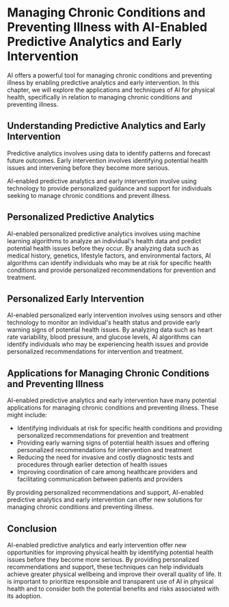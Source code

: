 Managing Chronic Conditions and Preventing Illness with AI-Enabled Predictive Analytics and Early Intervention
=============================================================================================================================================================================

AI offers a powerful tool for managing chronic conditions and preventing illness by enabling predictive analytics and early intervention. In this chapter, we will explore the applications and techniques of AI for physical health, specifically in relation to managing chronic conditions and preventing illness.

Understanding Predictive Analytics and Early Intervention
---------------------------------------------------------

Predictive analytics involves using data to identify patterns and forecast future outcomes. Early intervention involves identifying potential health issues and intervening before they become more serious.

AI-enabled predictive analytics and early intervention involve using technology to provide personalized guidance and support for individuals seeking to manage chronic conditions and prevent illness.

Personalized Predictive Analytics
---------------------------------

AI-enabled personalized predictive analytics involves using machine learning algorithms to analyze an individual's health data and predict potential health issues before they occur. By analyzing data such as medical history, genetics, lifestyle factors, and environmental factors, AI algorithms can identify individuals who may be at risk for specific health conditions and provide personalized recommendations for prevention and treatment.

Personalized Early Intervention
-------------------------------

AI-enabled personalized early intervention involves using sensors and other technology to monitor an individual's health status and provide early warning signs of potential health issues. By analyzing data such as heart rate variability, blood pressure, and glucose levels, AI algorithms can identify individuals who may be experiencing health issues and provide personalized recommendations for intervention and treatment.

Applications for Managing Chronic Conditions and Preventing Illness
-------------------------------------------------------------------

AI-enabled predictive analytics and early intervention have many potential applications for managing chronic conditions and preventing illness. These might include:

* Identifying individuals at risk for specific health conditions and providing personalized recommendations for prevention and treatment
* Providing early warning signs of potential health issues and offering personalized recommendations for intervention and treatment
* Reducing the need for invasive and costly diagnostic tests and procedures through earlier detection of health issues
* Improving coordination of care among healthcare providers and facilitating communication between patients and providers

By providing personalized recommendations and support, AI-enabled predictive analytics and early intervention can offer new solutions for managing chronic conditions and preventing illness.

Conclusion
----------

AI-enabled predictive analytics and early intervention offer new opportunities for improving physical health by identifying potential health issues before they become more serious. By providing personalized recommendations and support, these techniques can help individuals achieve greater physical wellbeing and improve their overall quality of life. It is important to prioritize responsible and transparent use of AI in physical health and to consider both the potential benefits and risks associated with its adoption.
